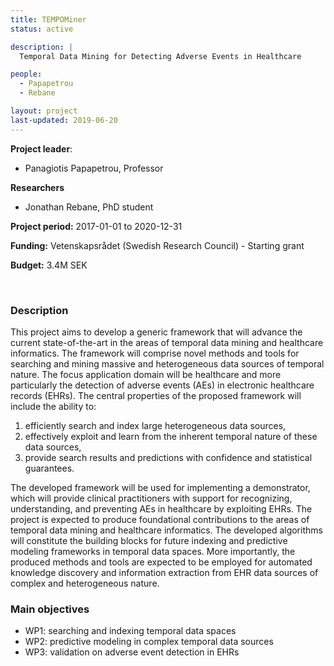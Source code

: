 ```yaml
---
title: TEMPOMiner
status: active

description: |
  Temporal Data Mining for Detecting Adverse Events in Healthcare

people:
  - Papapetrou
  - Rebane

layout: project
last-updated: 2019-06-20
---
```


**Project leader**:
- Panagiotis Papapetrou, Professor

**Researchers**
- Jonathan Rebane, PhD student

**Project period:** 2017-01-01 to 2020-12-31

**Funding:** Vetenskapsrådet (Swedish Research Council) - Starting grant

**Budget:** 3.4M SEK

<!-- [![EXTREMUM](http://img.youtube.com/vi/2Bp0-3XsUWk/0.jpg)](https://youtu.be/2Bp0-3XsUWk "EXTREMUM" ){:target="_blank"} -->

<br>

### Description

This project aims to develop a generic framework that will advance the current state-of-the-art in the areas of temporal data mining and healthcare informatics. The framework will comprise novel methods and tools for searching and mining massive and heterogeneous data sources of temporal nature. The focus application domain will be healthcare and more particularly the detection of adverse events (AEs) in electronic healthcare records (EHRs). The central properties of the proposed framework will include the ability to: 
  1. efficiently search and index large heterogeneous data sources, 
  2. effectively exploit and learn from the inherent temporal nature of these data sources, 
  3. provide search results and predictions with confidence and statistical guarantees. 

The developed framework will be used for implementing a demonstrator, which will provide clinical practitioners with support for recognizing, understanding, and preventing AEs in healthcare by exploiting EHRs. The project is expected to produce foundational contributions to the areas of temporal data mining and healthcare informatics. The developed algorithms will constitute the building blocks for future indexing and predictive modeling frameworks in temporal data spaces. More importantly, the produced methods and tools are expected to be employed for automated knowledge discovery and information extraction from EHR data sources of complex and heterogeneous nature.

### Main objectives

- WP1: searching and indexing temporal data spaces
- WP2: predictive modeling in complex temporal data sources
- WP3: validation on adverse event detection in EHRs
